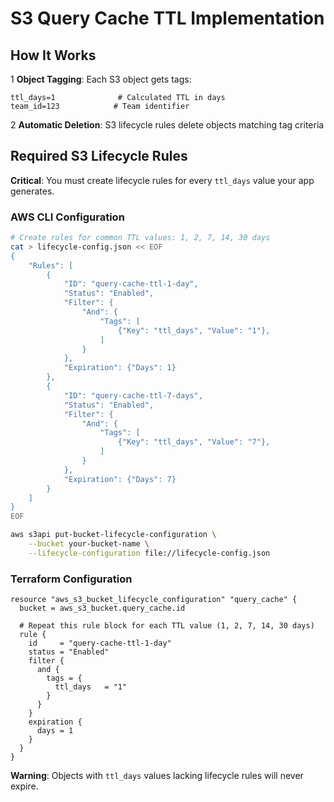# S3 Query Cache TTL Implementation

## How It Works

1 **Object Tagging**: Each S3 object gets tags:

```
ttl_days=1              # Calculated TTL in days
team_id=123            # Team identifier
```

2 **Automatic Deletion**: S3 lifecycle rules delete objects matching tag criteria

## Required S3 Lifecycle Rules

**Critical**: You must create lifecycle rules for every `ttl_days` value your app generates.

### AWS CLI Configuration

```bash
# Create rules for common TTL values: 1, 2, 7, 14, 30 days
cat > lifecycle-config.json << EOF
{
    "Rules": [
        {
            "ID": "query-cache-ttl-1-day",
            "Status": "Enabled",
            "Filter": {
                "And": {
                    "Tags": [
                        {"Key": "ttl_days", "Value": "1"},
                    ]
                }
            },
            "Expiration": {"Days": 1}
        },
        {
            "ID": "query-cache-ttl-7-days",
            "Status": "Enabled",
            "Filter": {
                "And": {
                    "Tags": [
                        {"Key": "ttl_days", "Value": "7"},
                    ]
                }
            },
            "Expiration": {"Days": 7}
        }
    ]
}
EOF

aws s3api put-bucket-lifecycle-configuration \
    --bucket your-bucket-name \
    --lifecycle-configuration file://lifecycle-config.json
```

### Terraform Configuration

```hcl
resource "aws_s3_bucket_lifecycle_configuration" "query_cache" {
  bucket = aws_s3_bucket.query_cache.id

  # Repeat this rule block for each TTL value (1, 2, 7, 14, 30 days)
  rule {
    id     = "query-cache-ttl-1-day"
    status = "Enabled"
    filter {
      and {
        tags = {
          ttl_days   = "1"
        }
      }
    }
    expiration {
      days = 1
    }
  }
}
```

**Warning**: Objects with `ttl_days` values lacking lifecycle rules will never expire.
